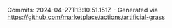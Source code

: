 Commits: 2024-04-27T13:10:51.151Z - Generated via https://github.com/marketplace/actions/artificial-grass
<br>
